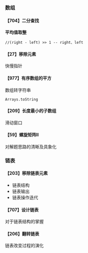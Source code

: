 ### 数组

#### 【704】二分查找

**平均值取整**

```
//(right - left) >> 1 -- right、left
```

#### 【27】移除元素

快慢指针

#### 【977】有序数组的平方

数组转字符串

```
Arrays.toString
```

#### 【209】长度最小的子数组

滑动窗口

#### 【59】螺旋矩阵II

对解题思路的清晰及具象化



### 链表

#### 【203】移除链表元素

- 链表结构
- 链表输出
- 链表操作迭代

#### 【707】设计链表

对于链表结构的掌握

#### 【206】翻转链表

链表改变过程的演化